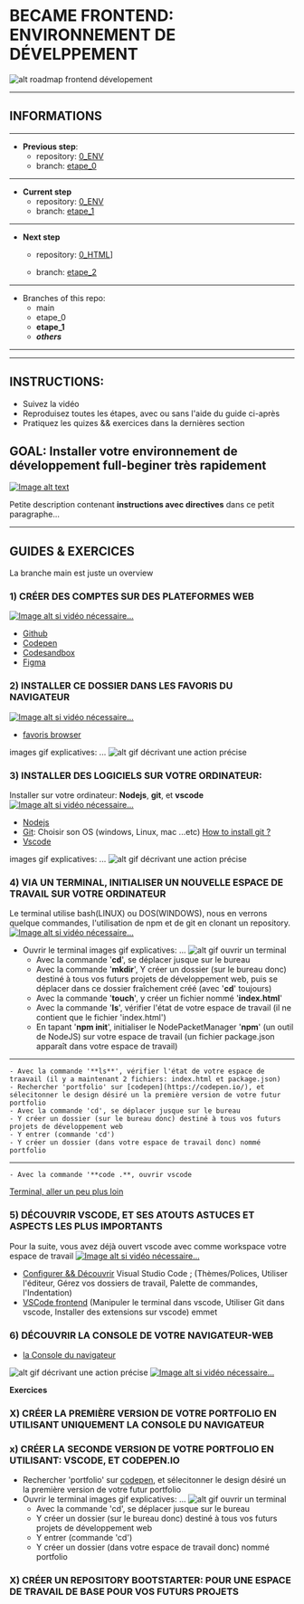 # BECAME FRONTEND: ENVIRONNEMENT DE DÉVELPPEMENT
![alt roadmap frontend dévelopement](image.jpg)


---

## INFORMATIONS

---

- **Previous step**: 
    - repository: [0_ENV](https://github.com/achicyr/0_ENV)
    - branch: [etape_0](https://github.com/achicyr/0_ENV/tree/etape_0)

---

- **Current step**
    - repository: [0_ENV](https://github.com/achicyr/0_ENV)
    - branch: [etape_1](https://github.com/achicyr/0_ENV/tree/etape_1)

---

- **Next step**

    - repository: [0_HTML](https://github.com/achicyr/0_ENV)]

    - branch: [etape_2](https://github.com/achicyr/0_ENV/tree/etape_0)

---

- Branches of this repo:
    - main
    - etape_0
    - **etape_1**
    - ___others___

---


---

## INSTRUCTIONS:

- Suivez la vidéo
- Reproduisez toutes les étapes, avec ou sans l'aide du guide ci-après
- Pratiquez les quizes && exercices dans la dernières section


## GOAL: Installer votre environnement de développement full-beginer très rapidement
[![Image alt text](https://img.youtube.com/vi/YOUTUBE-ID/0.jpg)](https://www.youtube.com/watch?v=YOUTUBE-ID)

Petite description contenant **instructions avec directives** dans ce petit paragraphe...

---

## GUIDES & EXERCICES

La branche main est juste un overview


### 1) CRÉER DES COMPTES SUR DES PLATEFORMES WEB
[![Image alt si vidéo nécessaire...](https://img.youtube.com/vi/YOUTUBE-ID/0.jpg)](https://www.youtube.com/watch?v=YOUTUBE-ID)
- [Github](https://github.com/)
- [Codepen](https://codepen.io/)
- [Codesandbox](https://codesandbox.io/)
- [Figma](https://www.figma.com/)

### 2) INSTALLER CE DOSSIER DANS LES FAVORIS DU NAVIGATEUR
[![Image alt si vidéo nécessaire...](https://img.youtube.com/vi/YOUTUBE-ID/0.jpg)](https://www.youtube.com/watch?v=YOUTUBE-ID)

- [favoris browser](https://drive.google.com/drive/folders/_____KEY_ID_____?usp=sharing)

images gif explicatives: ...
![alt gif décrivant une action précise](http://url_de_l_image)

### 3) INSTALLER DES LOGICIELS SUR VOTRE ORDINATEUR:
Installer sur votre ordinateur: **Nodejs**, **git**, et **vscode**
[![Image alt si vidéo nécessaire...](https://img.youtube.com/vi/YOUTUBE-ID/0.jpg)](https://www.youtube.com/watch?v=YOUTUBE-ID)
- [Nodejs](https://nodejs.org/en/download/)
- [Git](https://git-scm.com/downloads): Choisir son OS (windows, Linux, mac ...etc)
[How to install git ?](https://www.youtube.com/watch?v=G0UV0jKgV4Y&list=PLjwdMgw5TTLXuY5i7RW0QqGdW0NZntqiP&index=2&ab_channel=Grafikart.fr)
- [Vscode](https://code.visualstudio.com/download)

images gif explicatives: ...
![alt gif décrivant une action précise](http://url_de_l_image)

### 4) VIA UN TERMINAL, INITIALISER UN NOUVELLE ESPACE DE TRAVAIL SUR VOTRE ORDINATEUR
Le terminal utilise bash(LINUX) ou DOS(WINDOWS), nous en verrons quelque commandes, l'utilisation de npm et de git en clonant un repository.
[![Image alt si vidéo nécessaire...](https://img.youtube.com/vi/YOUTUBE-ID/0.jpg)](https://www.youtube.com/watch?v=YOUTUBE-ID)
- Ouvrir le terminal
images gif explicatives: ...
![alt gif ouvrir un terminal](http://url_de_l_image)
    - Avec la commande '**cd**', se déplacer jusque sur le bureau 
    - Avec la commande '**mkdir**', Y créer un dossier (sur le bureau donc) destiné à tous vos futurs projets de développement web, puis se déplacer dans ce dossier fraîchement créé (avec '**cd**' toujours)
    - Avec la commande '**touch**', y créer un fichier nommé '**index.html**'
    - Avec la commande '**ls**', vérifier l'état de votre espace de travail (il ne contient que le fichier 'index.html')
    - En tapant '**npm init**', initialiser le NodePacketManager '**npm**' (un outil de NodeJS) sur votre espace de travail (un fichier package.json apparaît dans votre espace de travail)

---
    - Avec la commande '**ls**', vérifier l'état de votre espace de traavail (il y a maintenant 2 fichiers: index.html et package.json)
    - Rechercher 'portfolio' sur [codepen](https://codepen.io/), et sélecitonner le design désiré un la première version de votre futur portfolio 
    - Avec la commande 'cd', se déplacer jusque sur le bureau 
    - Y créer un dossier (sur le bureau donc) destiné à tous vos futurs projets de développement web
    - Y entrer (commande 'cd')
    - Y créer un dossier (dans votre espace de travail donc) nommé portfolio

---
    - Avec la commande '**code .**, ouvrir vscode

[Terminal, aller un peu plus loin](https://openclassrooms.com/fr/courses/6173491-apprenez-a-utiliser-la-ligne-de-commande-dans-un-terminal)

### 5) DÉCOUVRIR VSCODE, ET SES ATOUTS ASTUCES ET ASPECTS LES PLUS IMPORTANTS
Pour la suite, vous avez déjà ouvert vscode avec comme workspace votre espace de travail
[![Image alt si vidéo nécessaire...](https://img.youtube.com/vi/YOUTUBE-ID/0.jpg)](https://www.youtube.com/watch?v=YOUTUBE-ID)
- [Configurer && Découvrir](https://openclassrooms.com/fr/courses/6943241-mettez-en-place-votre-environnement-front-end/7056001-editez-vos-premieres-lignes-de-code-avec-visual-studio-code) Visual Studio Code ; (Thèmes/Polices, Utiliser l'éditeur, Gérez vos dossiers de travail, Palette de commandes, l'Indentation)
- [VSCode frontend](https://openclassrooms.com/fr/courses/6943241-mettez-en-place-votre-environnement-front-end/7117191-explorez-les-fonctionnalites-de-visual-studio-code)
(Manipuler le terminal dans vscode, Utiliser Git dans vscode, Installer des extensions sur vscode) emmet

### 6) DÉCOUVRIR LA CONSOLE DE VOTRE NAVIGATEUR-WEB
- [la Console du navigateur](https://openclassrooms.com/fr/courses/6943241-mettez-en-place-votre-environnement-front-end/7056021-testez-votre-code-avec-les-devtools-chrome-et-firefox)








![alt gif décrivant une action précise](http://url_de_l_image)
[![Image alt si vidéo nécessaire...](https://img.youtube.com/vi/YOUTUBE-ID/0.jpg)](https://www.youtube.com/watch?v=YOUTUBE-ID)



**Exercices**

### X) CRÉER LA PREMIÈRE VERSION DE VOTRE PORTFOLIO EN UTILISANT UNIQUEMENT LA CONSOLE DU NAVIGATEUR


### x) CRÉER LA SECONDE VERSION DE VOTRE PORTFOLIO EN UTILISANT: VSCODE, ET CODEPEN.IO
- Rechercher 'portfolio' sur [codepen](https://codepen.io/), et sélecitonner le design désiré un la première version de votre futur portfolio 
- Ouvrir le terminal
images gif explicatives: ...
![alt gif ouvrir un terminal](http://url_de_l_image)
    - Avec la commande 'cd', se déplacer jusque sur le bureau 
    - Y créer un dossier (sur le bureau donc) destiné à tous vos futurs projets de développement web
    - Y entrer (commande 'cd')
    - Y créer un dossier (dans votre espace de travail donc) nommé portfolio


### X) CRÉER UN REPOSITORY BOOTSTARTER: POUR UNE ESPACE DE TRAVAIL DE BASE POUR VOS FUTURS PROJETS

    
